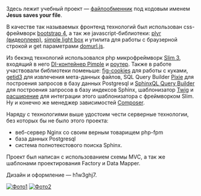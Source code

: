 Здесь лежит учебный проект — [файлообменник](https://gist.github.com/codedokode/9424217) под кодовым именем **Jesus saves your file**.

В качестве так называемых фронтенд технологий был использован css-фреймворк [bootstrap 4](https://github.com/twbs/bootstrap/tree/v4-dev), 
а так же javascript-библиотеки: [plyr (видеоплеер)](https://github.com/sampotts/plyr), [simple light box](https://github.com/dbrekalo/simpleLightbox) и 
утилита для работы с браузерной строкой и get параметрами [domurl.js](https://github.com/Mikhus/domurl).

Из бекэнд технологий использовался php микрофреймворк [Slim 3](https://github.com/slimphp/Slim), 
входящий в него [DI-контейнер Pimple](https://github.com/silexphp/Pimple) и 
[роутер](https://github.com/nikic/FastRoute). Также в работе участвовали библиотеки поменьше: [fig-cookies](https://github.com/dflydev/dflydev-fig-cookies) для работы с куками, 
[getid3](https://github.com/JamesHeinrich/getID3) для извлечения мета-данных файлов, SQL Query Builder [Pixie](https://github.com/usmanhalalit/pixie) 
для построения запросов в базу данных Postgresql и [SphinxQL Query Builder](https://github.com/FoolCode/SphinxQL-Query-Builder) 
для построения запросов в базу индексов Sphinx, шаблонизатор [Twig](https://github.com/twigphp/Twig) и [расширение](https://github.com/slimphp/Twig-View) для интеграции этого шаблонизатора с фреймворком Slim.
Ну и конечно же менеджер зависимостей [Composer](https://github.com/composer/composer).

Наряду с технологиями выше удостоим чести серверные технологии, без которых бы не было этого проекта: 
- веб-сервер Nginx со своим верным товарищем php-fpm
- база данных Postgresql
- система полнотекстового поиска Sphinx.

Проект был написан с использованием схемы MVC, а так же шаблонами проектирования Factory и Data Mapper.

Дизайн и оформление — h1w3ghj7.

[![Фото1](https://i.ibb.co/QXwYqsT/screenshot-jsyf-ru-2019-10-03-20-10-21.png)](https://ibb.co/JCJrbXG)
[![Фото2](https://i.ibb.co/wJP6VPj/screenshot-jsyf-ru-2019-10-03-20-38-13.png)](https://ibb.co/B4QsbQF)
